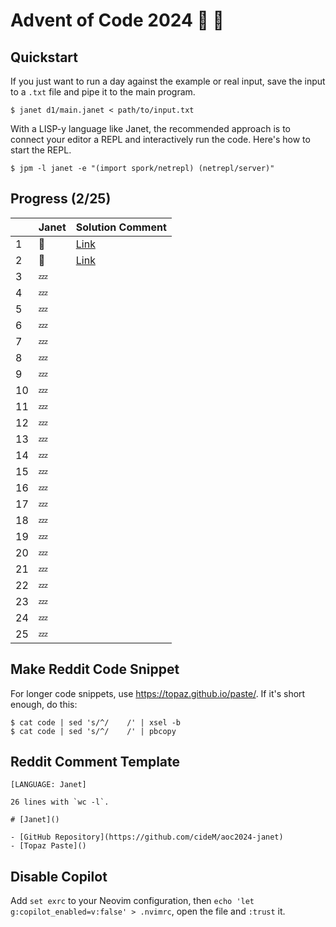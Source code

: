 # Advent of Code 2024 :santa: :christmas_tree:

## Quickstart

If you just want to run a day against the example or real input, save the input to a `.txt` file and pipe it to the main program.

```shell
$ janet d1/main.janet < path/to/input.txt
```

With a LISP-y language like Janet, the recommended approach is to connect your editor a REPL and interactively run the code. Here's how to start the REPL.

```shell
$ jpm -l janet -e "(import spork/netrepl) (netrepl/server)"
```

## Progress (2/25)

|     | Janet  | Solution Comment |
| --- | ------ | ---------------- |
| 1   | :bell: | [Link](https://www.reddit.com/r/adventofcode/comments/1h3vp6n/comment/lzv4qlv/?utm_source=share&utm_medium=web3x&utm_name=web3xcss&utm_term=1&utm_content=share_button) |
| 2   | :bell: | [Link](https://www.reddit.com/r/adventofcode/comments/1h4ncyr/comment/m041ne0/?utm_source=share&utm_medium=web3x&utm_name=web3xcss&utm_term=1&utm_content=share_button) |
| 3   | :zzz:  |                  |
| 4   | :zzz:  |                  |
| 5   | :zzz:  |                  |
| 6   | :zzz:  |                  |
| 7   | :zzz:  |                  |
| 8   | :zzz:  |                  |
| 9   | :zzz:  |                  |
| 10  | :zzz:  |                  |
| 11  | :zzz:  |                  |
| 12  | :zzz:  |                  |
| 13  | :zzz:  |                  |
| 14  | :zzz:  |                  |
| 15  | :zzz:  |                  |
| 16  | :zzz:  |                  |
| 17  | :zzz:  |                  |
| 18  | :zzz:  |                  |
| 19  | :zzz:  |                  |
| 20  | :zzz:  |                  |
| 21  | :zzz:  |                  |
| 22  | :zzz:  |                  |
| 23  | :zzz:  |                  |
| 24  | :zzz:  |                  |
| 25  | :zzz:  |                  |

## Make Reddit Code Snippet

For longer code snippets, use https://topaz.github.io/paste/. If it's short enough, do this:

```
$ cat code | sed 's/^/    /' | xsel -b
$ cat code | sed 's/^/    /' | pbcopy
```

## Reddit Comment Template

```text
[LANGUAGE: Janet]

26 lines with `wc -l`.

# [Janet]()

- [GitHub Repository](https://github.com/cideM/aoc2024-janet)
- [Topaz Paste]()
```

## Disable Copilot

Add `set exrc` to your Neovim configuration, then `echo 'let g:copilot_enabled=v:false' > .nvimrc`, open the file and `:trust` it.
